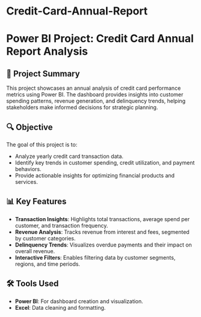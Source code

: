 # Credit-Card-Annual-Report
# Power BI Project: Credit Card Annual Report Analysis

## 📄 Project Summary
This project showcases an annual analysis of credit card performance metrics using Power BI. The dashboard provides insights into customer spending patterns, revenue generation, and delinquency trends, helping stakeholders make informed decisions for strategic planning.

## 🔍 Objective
The goal of this project is to:
- Analyze yearly credit card transaction data.
- Identify key trends in customer spending, credit utilization, and payment behaviors.
- Provide actionable insights for optimizing financial products and services.

## 📊 Key Features
- **Transaction Insights**: Highlights total transactions, average spend per customer, and transaction frequency.
- **Revenue Analysis**: Tracks revenue from interest and fees, segmented by customer categories.
- **Delinquency Trends**: Visualizes overdue payments and their impact on overall revenue.
- **Interactive Filters**: Enables filtering data by customer segments, regions, and time periods.

## 🛠️ Tools Used
- **Power BI**: For dashboard creation and visualization.
- **Excel**: Data cleaning and formatting.
